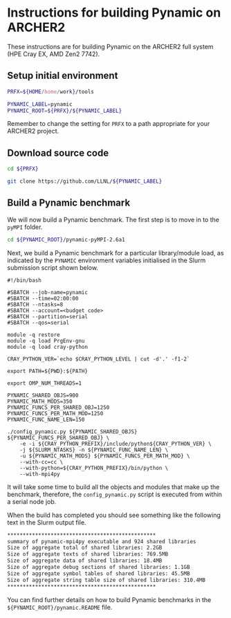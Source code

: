 Instructions for building Pynamic on ARCHER2
============================================

These instructions are for building Pynamic on the ARCHER2 full system (HPE Cray EX, AMD Zen2 7742).


Setup initial environment
-------------------------

```bash
PRFX=${HOME/home/work}/tools

PYNAMIC_LABEL=pynamic
PYNAMIC_ROOT=${PRFX}/${PYNAMIC_LABEL}
```

Remember to change the setting for `PRFX` to a path appropriate for your ARCHER2 project.


Download source code
--------------------

```bash
cd ${PRFX}

git clone https://github.com/LLNL/${PYNAMIC_LABEL}
```


Build a Pynamic benchmark
-------------------------

We will now build a Pynamic benchmark.
The first step is to move in to the `pyMPI` folder.

```bash
cd ${PYNAMIC_ROOT}/pynamic-pyMPI-2.6a1
```

Next, we build a Pynamic benchmark for a particular library/module load, as indicated by
the `PYNAMIC` environment variables initialised in the Slurm submission script shown below.

```slurm
#!/bin/bash

#SBATCH --job-name=pynamic
#SBATCH --time=02:00:00
#SBATCH --ntasks=8
#SBATCH --account=<budget code>
#SBATCH --partition=serial
#SBATCH --qos=serial

module -q restore
module -q load PrgEnv-gnu
module -q load cray-python

CRAY_PYTHON_VER=`echo $CRAY_PYTHON_LEVEL | cut -d'.' -f1-2`

export PATH=${PWD}:${PATH}

export OMP_NUM_THREADS=1

PYNAMIC_SHARED_OBJS=900
PYNAMIC_MATH_MODS=350
PYNAMIC_FUNCS_PER_SHARED_OBJ=1250
PYNAMIC_FUNCS_PER_MATH_MOD=1250
PYNAMIC_FUNC_NAME_LEN=150

./config_pynamic.py ${PYNAMIC_SHARED_OBJS} ${PYNAMIC_FUNCS_PER_SHARED_OBJ} \
    -e -i ${CRAY_PYTHON_PREFIX}/include/python${CRAY_PYTHON_VER} \
    -j ${SLURM_NTASKS} -n ${PYNAMIC_FUNC_NAME_LEN} \
    -u ${PYNAMIC_MATH_MODS} ${PYNAMIC_FUNCS_PER_MATH_MOD} \
    --with-cc=cc \
    --with-python=${CRAY_PYTHON_PREFIX}/bin/python \
    --with-mpi4py
```

It will take some time to build all the objects and modules that make up the benchmark, therefore,
the `config_pynamic.py` script is executed from within a serial node job.

When the build has completed you should see something like the following text in the Slurm output file.

```bash
************************************************
summary of pynamic-mpi4py executable and 924 shared libraries
Size of aggregate total of shared libraries: 2.2GB
Size of aggregate texts of shared libraries: 769.5MB
Size of aggregate data of shared libraries: 18.4MB 
Size of aggregate debug sections of shared libraries: 1.1GB
Size of aggregate symbol tables of shared libraries: 45.5MB
Size of aggregate string table size of shared libraries: 310.4MB 
************************************************ 
```

You can find further details on how to build Pynamic benchmarks in the 
`${PYNAMIC_ROOT}/pynamic.README` file.
